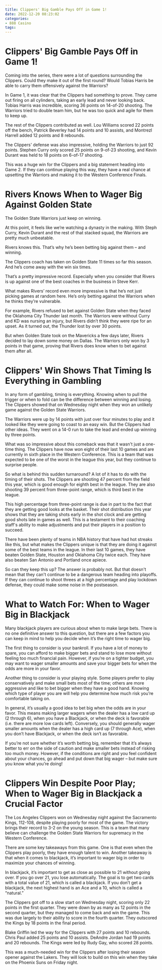 ```yaml
---
title: Clippers' Big Gamble Pays Off in Game 1!
date: 2022-12-20 08:23:02
categories:
- 888 Casino
tags:
---
```



#  Clippers' Big Gamble Pays Off in Game 1!

Coming into the series, there were a lot of questions surrounding the Clippers. Could they make it out of the first round? Would Tobias Harris be able to carry them offensively against the Warriors?

In Game 1, it was clear that the Clippers had something to prove. They came out firing on all cylinders, taking an early lead and never looking back. Tobias Harris was incredible, scoring 36 points on 14-of-20 shooting. The Warriors tried to double team him, but he was too quick and agile for them to keep up.

The rest of the Clippers contributed as well. Lou Williams scored 22 points off the bench, Patrick Beverley had 14 points and 10 assists, and Montrezl Harrell added 12 points and 8 rebounds.

The Clippers' defense was also impressive, holding the Warriors to just 92 points. Stephen Curry only scored 25 points on 9-of-23 shooting, and Kevin Durant was held to 18 points on 6-of-17 shooting.

This was a huge win for the Clippers and a big statement heading into Game 2. If they can continue playing this way, they have a real chance at upsetting the Warriors and making it to the Western Conference Finals.

#  Rivers Knows When to Wager Big Against Golden State

The Golden State Warriors just keep on winning.

At this point, it feels like we’re watching a dynasty in the making. With Steph Curry, Kevin Durant and the rest of that stacked squad, the Warriors are pretty much unbeatable.

Rivers knows this. That’s why he’s been betting big against them – and winning.

The Clippers coach has taken on Golden State 11 times so far this season. And he’s come away with the win six times.

That’s a pretty impressive record. Especially when you consider that Rivers is up against one of the best coaches in the business in Steve Kerr.

What makes Rivers’ record even more impressive is that he’s not just picking games at random here. He’s only betting against the Warriors when he thinks they’re vulnerable.

For example, Rivers refused to bet against Golden State when they faced the Oklahoma City Thunder last month. The Warriors were without Curry and KD was nursing an injury, but Rivers didn’t think they were ripe for an upset. As it turned out, the Thunder lost by over 30 points.

But when Golden State took on the Mavericks a few days later, Rivers decided to lay down some money on Dallas. The Warriors only won by 3 points in that game, proving that Rivers does know when to bet against them after all.

#  Clippers' Win Shows That Timing Is Everything in Gambling 

In any form of gambling, timing is everything. Knowing when to pull the trigger or when to fold can be the difference between winning and losing. The Clippers showed that on Wednesday night when they won an unlikely game against the Golden State Warriors.

The Warriors were up by 14 points with just over four minutes to play and it looked like they were going to coast to an easy win. But the Clippers had other ideas. They went on a 14-0 run to take the lead and ended up winning by three points.

What was so impressive about this comeback was that it wasn't just a one-time thing. The Clippers have now won eight of their last 10 games and are currently in sixth place in the Western Conference. This is a team that was expected to be one of the worst in the league this year, but they continue to surprise people.

So what is behind this sudden turnaround? A lot of it has to do with the timing of their shots. The Clippers are shooting 47 percent from the field this year, which is good enough for eighth best in the league. They are also shooting 39 percent from three-point range, which is third best in the league.

This high percentage from three-point range is due in part to the fact that they are getting good looks at the basket. Their shot distribution this year shows that they are taking shots early in the shot clock and are getting good shots late in games as well. This is a testament to their coaching staff's ability to make adjustments and put their players in a position to succeed.

There have been plenty of teams in NBA history that have had hot streaks like this, but what makes the Clippers unique is that they are doing it against some of the best teams in the league. In their last 10 games, they have beaten Golden State, Houston and Oklahoma City twice each. They have also beaten San Antonio and Portland once apiece.

So can they keep this up? The answer is probably not. But that doesn't mean that they can't continue to be a dangerous team heading into playoffs. If they can continue to shoot threes at a high percentage and play lockdown defense, they could make some noise in the postseason.

#  What to Watch For: When to Wager Big in Blackjack 

Many blackjack players are curious about when to make large bets. There is no one definitive answer to this question, but there are a few factors you can keep in mind to help you decide when it’s the right time to wager big.

The first thing to consider is your bankroll. If you have a lot of money to spare, you can afford to make bigger bets and stand to lose more without feeling too much financial pain. However, if you’re on a tighter budget, you may want to wager smaller amounts and save your bigger bets for when the odds are more in your favor.

Another thing to consider is your playing style. Some players prefer to play conservatively and make small bets most of the time; others are more aggressive and like to bet bigger when they have a good hand. Knowing which type of player you are will help you determine how much risk you’re comfortable taking on.

In general, it’s usually a good idea to bet big when the odds are in your favor. This means making larger wagers when the dealer has a low card up (2 through 6), when you have a Blackjack, or when the deck is favorable (i.e. there are more low cards left). Conversely, you should generally wager smaller amounts when the dealer has a high card up (7 through Ace), when you don’t have Blackjack, or when the deck isn’t as favorable.

If you’re not sure whether it’s worth betting big, remember that it’s always better to err on the side of caution and make smaller bets instead of risking too much money. However, if the conditions are right and you feel confident about your chances, go ahead and put down that big wager – but make sure you know what you’re doing!

#  Clippers Win Despite Poor Play; When to Wager Big in Blackjack a Crucial Factor

The Los Angeles Clippers won on Wednesday night against the Sacramento Kings, 112-108, despite playing poorly for most of the game. The victory brings their record to 3-2 on the young season. This is a team that many believe can challenge the Golden State Warriors for supremacy in the Western Conference.

There are some key takeaways from this game. One is that even when the Clippers play poorly, they have enough talent to win. Another takeaway is that when it comes to blackjack, it’s important to wager big in order to maximize your chances of winning.

In blackjack, it’s important to get as close as possible to 21 without going over. If you go over 21, you lose automatically. The goal is to get two cards with a total value of 21, which is called a blackjack. If you don’t get a blackjack, the next highest hand is an Ace and a 10, which is called a “natural.”

The Clippers got off to a slow start on Wednesday night, scoring only 22 points in the first quarter. They were down by as many as 12 points in the second quarter, but they managed to come back and win the game. This was due largely to their ability to score in the fourth quarter. They outscored the Kings by 18 points in the final period.

Blake Griffin led the way for the Clippers with 27 points and 10 rebounds. Chris Paul added 25 points and 10 assists. DeAndre Jordan had 19 points and 20 rebounds. The Kings were led by Rudy Gay, who scored 28 points.

This was a much-needed win for the Clippers after losing their season opener against the Lakers. They will look to build on this win when they take on the Phoenix Suns on Friday night.